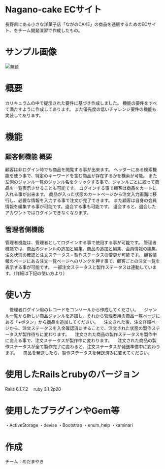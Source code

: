 # Nagano-cake ECサイト

長野県にある小さな洋菓子店「ながのCAKE」の商品を通販するためのECサイト、をチーム開発演習で作成したもの。
 
# サンプル画像
 
![無題](https://user-images.githubusercontent.com/121924947/220844365-f77b9b9e-73b7-4f39-b9f1-076086149bc4.jpg)
 
# 概要

カリキュラムの中で提示された要件に基づき作成しました。
機能の要件をすべて満たすように作成してあります。
また優先度の低いチャレンジ要件の機能も実装してあります。
 
# 機能

## 顧客側機能 概要

顧客は非ログイン時でも商品を閲覧する事が出来ます。
ヘッダーにある検索機能を使う事で、特定のキーワードを含む商品が存在するかを検索が可能。
また左側のジャンル一覧のジャンル名をクリックする事で、ジャンルごとに絞って商品を一覧表示させることも可能です。
ログインする事で顧客は商品をカートに入れる事が出来ます。
商品が入った状態のカートページから注文入力画面に移行し、必要な情報を入力する事で注文が完了できます。
また顧客は自身の会員情報を編集する事が可能です。退会する事も可能です。
退会すると、退会したアカウントではログインできなくなります。

## 管理者側機能

管理者機能は、管理者としてログインする事で使用する事が可能です。
管理者機能では、商品のジャンルの追加と編集、商品の追加と編集、会員情報の編集、注文状況の確認と注文ステータス・製作ステータスの変更が可能です。
顧客情報のページにある注文一覧ページへのリンクを押す事で、顧客ごとの注文一覧を表示する事が可能です。
一部注文ステータスと製作ステータスは連動しています。（詳細は下記の使い方より）

# 使い方
　管理者ログイン用のレコードをコンソールから作成してください。
　ジャンル一覧から新しい商品ジャンルを追加し、それから管理者用の商品一覧ページにある「+ボタン」から商品を追加してください。
　注文された後、注文詳細ページから、注文ステータスを入金確認済にすることで、注文された状態の製作ステータスが製作待ちに変わります。
　注文された商品の製作ステータスを製作中に変える事で、注文ステータスが製作中に変わります。
　注文された商品の製作ステータスが全て製作完了に変わると、注文ステータスが発送準備中に変わります。
　商品を発送したら、製作ステータスを発送済みに変えてください。
　

# 使用したRailsとrubyのバージョン
Rails 6.1.7.2 　ruby 3.1.2p20
 
# 使用したプラグインやGem等
・ActiveStorage
・devise
・Bootstrap
・enum_help
・kaminari

# 作成
チーム：めだまやき
